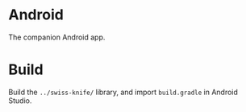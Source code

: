 # Android

The companion Android app.

# Build

Build the `../swiss-knife/` library, and import `build.gradle` in Android Studio.

